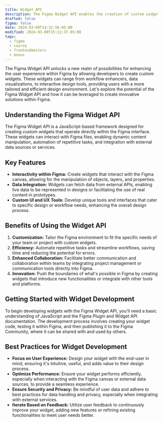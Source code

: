 ```yaml
---
title: Widget API
description: The Figma Widget API enables the creation of custom widgets, offering enhanced customization, efficiency, and innovation within the Figma design environment, ultimately elevating the user experience.
drafted: false
figma: false
date: 2024-03-09T14:32:56-05:00
modified: 2024-03-09T15:22:37-05:00
tags:
  - figma
  - course
  - frontendmasters
  - bonus
---
```


The Figma Widget API unlocks a new realm of possibilities for enhancing the user experience within Figma by allowing developers to create custom widgets. These widgets can range from workflow enhancers, data visualizations, to interactive design tools, providing users with a more tailored and efficient design environment. Let's explore the potential of the Figma Widget API and how it can be leveraged to create innovative solutions within Figma.

## Understanding the Figma Widget API

The Figma Widget API is a JavaScript-based framework designed for creating custom widgets that operate directly within the Figma interface. These widgets can interact with Figma files, enabling dynamic content manipulation, automation of repetitive tasks, and integration with external data sources or services.

## Key Features

- **Interactivity within Figma:** Create widgets that interact with the Figma canvas, allowing for the manipulation of objects, layers, and properties.
- **Data Integration:** Widgets can fetch data from external APIs, enabling live data to be represented in designs or facilitating the use of real content in prototypes.
- **Custom UI and UX Tools:** Develop unique tools and interfaces that cater to specific design or workflow needs, enhancing the overall design process.

## Benefits of Using the Widget API

1. **Customization:** Tailor the Figma environment to fit the specific needs of your team or project with custom widgets.
2. **Efficiency:** Automate repetitive tasks and streamline workflows, saving time and reducing the potential for errors.
3. **Enhanced Collaboration:** Facilitate better communication and collaboration within teams by integrating project management or communication tools directly into Figma.
4. **Innovation:** Push the boundaries of what's possible in Figma by creating widgets that introduce new functionalities or integrate with other tools and platforms.

## Getting Started with Widget Development

To begin developing widgets with the Figma Widget API, you'll need a basic understanding of JavaScript and the Figma Plugin and Widget API documentation. The development process involves creating your widget code, testing it within Figma, and then publishing it to the Figma Community, where it can be shared with and used by others.

## Best Practices for Widget Development

- **Focus on User Experience:** Design your widget with the end-user in mind, ensuring it's intuitive, useful, and adds value to their design process.
- **Optimize Performance:** Ensure your widget performs efficiently, especially when interacting with the Figma canvas or external data sources, to provide a seamless experience.
- **Ensure Security and Privacy:** Be mindful of user data and adhere to best practices for data handling and privacy, especially when integrating with external services.
- **Iterate Based on Feedback:** Utilize user feedback to continuously improve your widget, adding new features or refining existing functionalities to meet user needs better.
